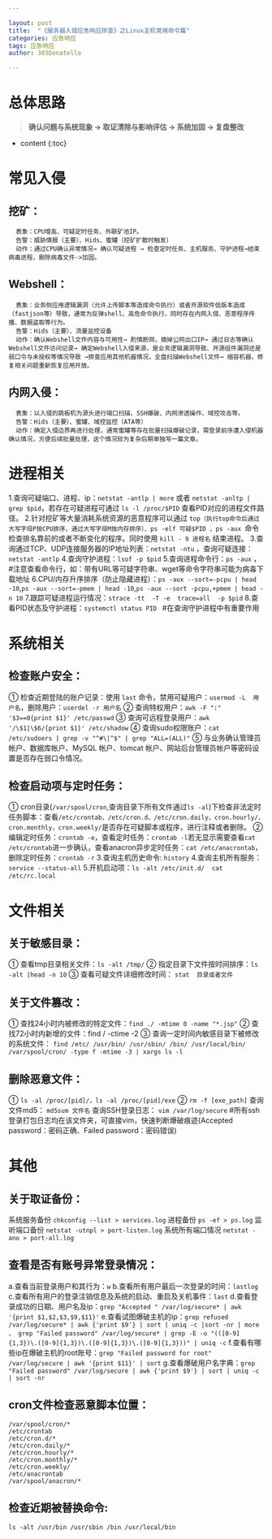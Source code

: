 ```yaml
---

layout: post
title:  "《服务器入侵应急响应排查》之Linux主机常用命令篇"
categories: 应急响应
tags: 应急响应
author: 303Donatello

---
```

# 总体思路
>**确认问题与系统现象 → 取证清除与影响评估 → 系统加固 → 复盘整改**

* content
{:toc}


# 常见入侵

## **挖矿：**

      表象：CPU增高、可疑定时任务、外联矿池IP。
      告警：威胁情报（主要）、Hids、蜜罐（挖矿扩散时触发）
      动作：通过CPU确认异常情况→ 确认可疑进程 → 检查定时任务、主机服务、守护进程→结束病毒进程，删除病毒文件->加固。




      
## **Webshell：**
      表象：业务侧应用逻辑漏洞（允许上传脚本等造成命令执行）或者开源软件低版本造成（fastjson等）导致，通常为反弹shell、高危命令执行，同时存在内网入侵、恶意程序传播、数据盗取等行为。
      告警：Hids（主要）、流量监控设备
      动作：确认Webshell文件内容与可用性→ 酌情断网，摘掉公网出口IP→ 通过日志等确认Webshell文件访问记录→ 确定Webshell入侵来源，是业务逻辑漏洞导致、开源组件漏洞还是弱口令与未授权等情况导致 →排查应用其他机器情况，全盘扫描Webshell文件→ 缩容机器，修复相关问题重新恢复应用开放。
## **内网入侵：**
      表象：以入侵的跳板机为源头进行端口扫描、SSH爆破、内网渗透操作、域控攻击等。
      告警：Hids（主要）、蜜罐、域控监控（ATA等）
      动作：确定入侵边界再进行处理，通常蜜罐等存在批量扫描爆破记录，需登录前序遭入侵机器确认情况，方便后续批量处理，这个情况较为复杂后期单独写一篇文章。

# 进程相关
1.查询可疑端口、进程、ip：`netstat -antlp | more` 或者 `netstat -anltp | grep $pid`，若存在可疑进程可通过 `ls -l /proc/$PID` 查看PID对应的进程文件路径。
2.针对挖矿等大量消耗系统资源的恶意程序可以通过 `top（执行top命令后通过大写字母P按CPU排序，通过大写字母M按内存排序）、ps -elf 可疑$PID 、ps -aux `命令检查排名靠前的或者不断变化的程序。同时使用 `kill - 9 进程名` 结束进程。
3.查询通过TCP、UDP连接服务器的IP地址列表：`netstat -ntu` ，查询可疑连接：`netstat -antlp`
4.查询守护进程：`lsof -p $pid`
5.查询进程命令行：`ps -aux` ，#注意查看命令行，如：带有URL等可疑字符串、wget等命令字符串可能为病毒下载地址
6.CPU/内存升序排序（防止隐藏进程）：`ps -aux --sort=-pcpu | head -10`,`ps -aux --sort=-pmem | head -10`,`ps -aux --sort -pcpu,+pmem | head -n 10` 
7.跟踪可疑进程运行情况：`strace -tt  -T -e  trace=all  -p $pid`
8.查看PID状态及守护进程：`systemctl status PID `   #在查询守护进程中有重要作用
# 系统相关
## 检查账户安全：
①  检查近期登陆的账户记录：使用 `last` 命令，禁用可疑用户：`usermod -L  用户名`，删除用户：`userdel -r 用户名`
②  查询特权用户：`awk -F ":" '$3==0{print $1}' /etc/passwd`
③  查询可远程登录用户：`awk '/\$1|\$6/{print $1}' /etc/shadow`
④  查询sudo权限账户：`cat /etc/sudoers | grep -v "^#\|^$" | grep "ALL=(ALL)"`
⑤  与业务确认管理员帐户、数据库帐户、MySQL 帐户、tomcat 帐户、网站后台管理员帐户等密码设置是否存在弱口令情况。
## 检查启动项与定时任务：
①  cron目录(`/var/spool/cron`,查询目录下所有文件通过`ls -al`)下检查非法定时任务脚本：查看`/etc/crontab，/etc/cron.d，/etc/cron.daily，cron.hourly/，cron.monthly，cron.weekly/`是否存在可疑脚本或程序，进行注释或者删除。
②  编辑定时任务：`crontab -e`，查看定时任务：`crontab -l`若无显示需要查看`cat /etc/crontab`进一步确认，查看anacron异步定时任务：`cat /etc/anacrontab`，删除定时任务：`crontab -r`
3.查询主机历史命令:  `history`
4.查询主机所有服务：`service --status-all`
5.开机启动项：`ls -alt /etc/init.d/  cat /etc/rc.local`
# 文件相关
## 关于敏感目录：
①  查看tmp目录相关文件：`ls -alt /tmp/`
②  指定目录下文件按时间排序：`ls -alt |head -n 10`
③  查看可疑文件详细修改时间： `stat  目录或者文件`
## 关于文件篡改：
①  查找24小时内被修改的特定文件：`find ./ -mtime 0 -name "*.jsp"`
②  查找72小时内新增的文件：find / -ctime -2
③  查询一定时间内敏感目录下被修改的系统文件： `find /etc/ /usr/bin/ /usr/sbin/ /bin/ /usr/local/bin/ /var/spool/cron/ -type f -mtime -3 | xargs ls -l  `
## 删除恶意文件：
①  `ls -al /proc/[pid]/，ls -al /proc/[pid]/exe`
② `rm -f [exe_path]`
查询文件md5： `md5sum 文件名`
查询SSH登录日志： `vim /var/log/secure`  #所有ssh登录打包日志均在该文件夹，可直接vim，快速判断爆破痕迹(Accepted password：密码正确、Failed password：密码错误)
# 其他
## **关于取证备份：**
系统服务备份 `chkconfig --list > services.log`
进程备份 `ps -ef > ps.log`
监听端口备份 `netstat -utnpl > port-listen.log`
系统所有端口情况 `netstat -ano > port-all.log`
## **查看是否有账号异常登录情况：**
a.查看当前登录用户和其行为：`w`
b.查看所有用户最后一次登录的时间：`lastlog`
c.查看所有用户的登录注销信息及系统的启动、重启及关机事件：`last`
d.查看登录成功的日期、用户名及ip：`grep "Accepted " /var/log/secure* | awk '{print $1,$2,$3,$9,$11}'`
e.查看试图爆破主机的ip：`grep refused /var/log/secure* | awk {'print $9'} | sort | uniq -c |sort -nr | more  、 grep "Failed password" /var/log/secure* | grep -E -o "(([0-9]{1,3})\.([0-9]{1,3})\.([0-9]{1,3})\.([0-9]{1,3}))" | uniq -c` 
f.查看有哪些ip在爆破主机的root账号：`grep "Failed password for root" /var/log/secure | awk '{print $11}' | sort`
g.查看爆破用户名字典：`grep "Failed password" /var/log/secure | awk {'print $9'} | sort | uniq -c | sort -nr` 
## **cron文件检查恶意脚本位置：**
```
/var/spool/cron/*
/etc/crontab 
/etc/cron.d/* 
/etc/cron.daily/* 
/etc/cron.hourly/* 
/etc/cron.monthly/* 
/etc/cron.weekly/ 
/etc/anacrontab     
/var/spool/anacron/*
```
## **检查近期被替换命令:**
`ls -alt /usr/bin /usr/sbin /bin /usr/local/bin`











 
